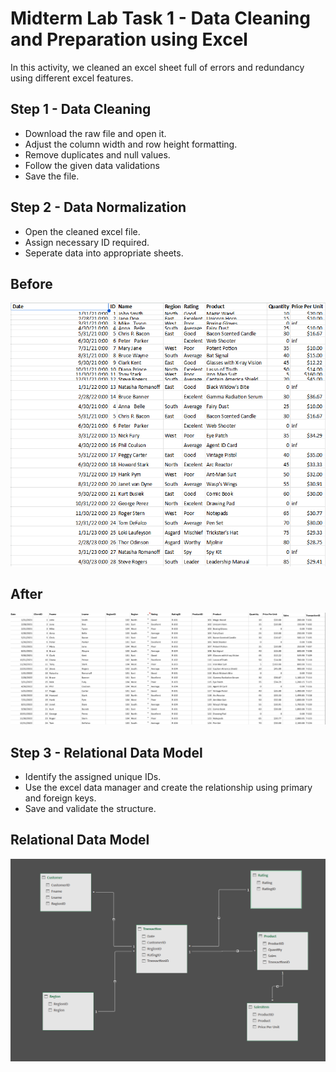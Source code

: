 
# Midterm Lab Task 1 - Data Cleaning and Preparation using Excel 
In this activity, we cleaned an excel sheet full of errors and redundancy using different excel features.

## Step 1 - Data Cleaning
- Download the raw file and open it.
- Adjust the column width and row height formatting.
- Remove duplicates and null values.
- Follow the given data validations
- Save the file.

## Step 2 - Data Normalization
- Open the cleaned excel file.
- Assign necessary ID required.
- Seperate data into appropriate sheets.
  
## Before
<img src="Images/Before.png" alt="Alt Text" Width="600" heigth="200">

## After
<img src="Images/After.png" alt="Alt Text" Width="1280" heigth="720">

## Step 3 - Relational Data Model
- Identify the assigned unique IDs.
- Use the excel data manager and create the relationship using primary and foreign keys.
- Save and validate the structure.

## Relational Data Model
<img src="Images/Relation.png" alt="Alt Text" Width="600" heigth="200">
